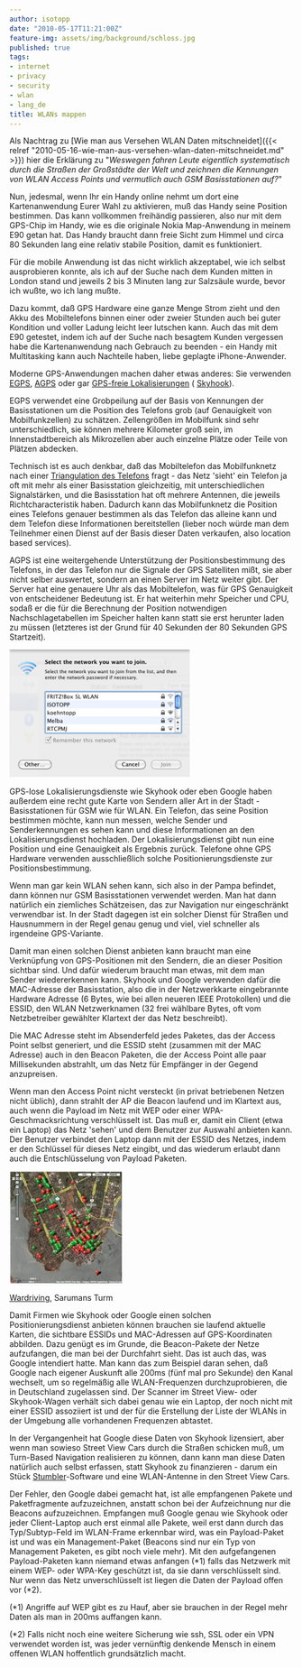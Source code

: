 ```yaml
---
author: isotopp
date: "2010-05-17T11:21:00Z"
feature-img: assets/img/background/schloss.jpg
published: true
tags:
- internet
- privacy
- security
- wlan
- lang_de
title: WLANs mappen
---
```

Als Nachtrag zu 
[Wie man aus Versehen WLAN Daten mitschneidet]({{< relref "2010-05-16-wie-man-aus-versehen-wlan-daten-mitschneidet.md" >}})
hier die Erklärung zu "*Weswegen fahren Leute eigentlich systematisch durch
die Straßen der Großstädte der Welt und zeichnen die Kennungen von WLAN
Access Points und vermutlich auch GSM Basisstationen auf?*"

Nun, jedesmal, wenn Ihr ein Handy online nehmt um dort eine Kartenanwendung
Eurer Wahl zu aktivieren, muß das Handy seine Position bestimmen. Das kann
vollkommen freihändig passieren, also nur mit dem GPS-Chip im Handy, wie es
die originale Nokia Map-Anwendung in meinem E90 getan hat. Das Handy braucht
dann freie Sicht zum Himmel und circa 80 Sekunden lang eine relativ stabile
Position, damit es funktioniert.

Für die mobile Anwendung ist das nicht wirklich akzeptabel, wie ich selbst
ausprobieren konnte, als ich auf der Suche nach dem Kunden mitten in London
stand und jeweils 2 bis 3 Minuten lang zur Salzsäule wurde, bevor ich wußte,
wo ich lang mußte.

Dazu kommt, daß GPS Hardware eine ganze Menge Strom zieht und den Akku des
Mobiltelefons binnen einer oder zweier Stunden auch bei guter Kondition und
voller Ladung leicht leer lutschen kann. Auch das mit dem E90 getestet,
indem ich auf der Suche nach besagtem Kunden vergessen habe die
Kartenanwendung nach Gebrauch zu beenden - ein Handy mit Multitasking kann
auch Nachteile haben, liebe geplagte iPhone-Anwender.

Moderne GPS-Anwendungen machen daher etwas anderes: Sie verwenden 
[EGPS](http://en.wikipedia.org/wiki/Enhanced_GPS), 
[AGPS](http://en.wikipedia.org/wiki/Assisted_GPS) oder gar 
[GPS-freie Lokalisierungen](http://en.wikipedia.org/wiki/Wi-Fi_Positioning_System) (
[Skyhook](http://www.skyhookwireless.com/)).

EGPS verwendet eine Grobpeilung auf der Basis von Kennungen der
Basisstationen um die Position des Telefons grob (auf Genauigkeit von
Mobilfunkzellen) zu schätzen. Zellengrößen im Mobilfunk sind sehr
unterschiedlich, sie können mehrere Kilometer groß sein, im
Innenstadtbereich als Mikrozellen aber auch einzelne Plätze oder Teile von
Plätzen abdecken.

Technisch ist es auch denkbar, daß das Mobiltelefon das Mobilfunknetz nach einer 
[Triangulation des Telefons](http://blogperso.univ-rennes1.fr/mohamed.laaraiedh/index.php/post/2008/10/09/FP7-WHERE-Project)
fragt - das Netz 'sieht' ein Telefon ja oft mit mehr als einer Basisstation
gleichzeitig, mit unterschiedlichen Signalstärken, und die Basisstation hat
oft mehrere Antennen, die jeweils Richtcharacteristik haben. Dadurch kann
das Mobilfunknetz die Position eines Telefons genauer bestimmen als das
Telefon das alleine kann und dem Telefon diese Informationen bereitstellen
(lieber noch würde man dem Teilnehmer einen Dienst auf der Basis dieser
Daten verkaufen, also location based services).

AGPS ist eine weitergehende Unterstützung der Positionsbestimmung des
Telefons, in der das Telefon nur die Signale der GPS Satelliten mißt, sie
aber nicht selber auswertet, sondern an einen Server im Netz weiter gibt.
Der Server hat eine genauere Uhr als das Mobiltelefon, was für GPS
Genauigkeit von entscheidener Bedeutung ist. Er hat weiterhin mehr Speicher
und CPU, sodaß er die für die Berechnung der Position notwendigen
Nachschlagetabellen im Speicher halten kann statt sie erst herunter laden zu
müssen (letzteres ist der Grund für 40 Sekunden der 80 Sekunden GPS
Startzeit).

![](/uploads/wifi.png)

GPS-lose Lokalisierungsdienste wie Skyhook oder eben Google haben außerdem
eine recht gute Karte von Sendern aller Art in der Stadt - Basisstationen
für GSM wie für WLAN. Ein Telefon, das seine Position bestimmen möchte, kann
nun messen, welche Sender und Senderkennungen es sehen kann und diese
Informationen an den Lokalisierungsdienst hochladen. Der
Lokalisierungsdienst gibt nun eine Position und eine Genauigkeit als
Ergebnis zurück. Telefone ohne GPS Hardware verwenden ausschließlich solche
Positionierungsdienste zur Positionsbestimmung.

Wenn man gar kein WLAN sehen kann, sich also in der Pampa befindet, dann
können nur GSM Basisstationen verwendet werden. Man hat dann natürlich ein
ziemliches Schätzeisen, das zur Navigation nur eingeschränkt verwendbar ist.
In der Stadt dagegen ist ein solcher Dienst für Straßen und Hausnummern in
der Regel genau genug und viel, viel schneller als irgendeine GPS-Variante.

Damit man einen solchen Dienst anbieten kann braucht man eine Verknüpfung
von GPS-Positionen mit den Sendern, die an dieser Position sichtbar sind.
Und dafür wiederum braucht man etwas, mit dem man Sender wiedererkennen
kann. Skyhook und Google verwenden dafür die MAC-Adresse der Basisstation,
also die in der Netzwerkkarte eingebrannte Hardware Adresse (6 Bytes, wie
bei allen neueren IEEE Protokollen) und die ESSID, den WLAN Netzwerknamen
(32 frei wählbare Bytes, oft vom Netzbetreiber gewählter Klartext der das
Netz beschreibt).

Die MAC Adresse steht im Absenderfeld jedes Paketes, das der Access Point
selbst generiert, und die ESSID steht (zusammen mit der MAC Adresse) auch in
den Beacon Paketen, die der Access Point alle paar Millisekunden abstrahlt,
um das Netz für Empfänger in der Gegend anzupreisen.

Wenn man den Access Point nicht versteckt (in privat betriebenen Netzen
nicht üblich), dann strahlt der AP die Beacon laufend und im Klartext aus,
auch wenn die Payload im Netz mit WEP oder einer WPA-Geschmacksrichtung
verschlüsselt ist. Das muß er, damit ein Client (etwa ein Laptop) das Netz
'sehen' und dem Benutzer zur Auswahl anbieten kann. Der Benutzer verbindet
den Laptop dann mit der ESSID des Netzes, indem er den Schlüssel für dieses
Netz eingibt, und das wiederum erlaubt dann auch die Entschlüsselung von
Payload Paketen.

![](/uploads/wardriving-map.jpg)

[Wardriving](http://www.sarumans-turm.de/blog/?page_id=111), Sarumans Turm

Damit Firmen wie Skyhook oder Google einen solchen Positionierungsdienst
anbieten können brauchen sie laufend aktuelle Karten, die sichtbare ESSIDs
und MAC-Adressen auf GPS-Koordinaten abbilden. Dazu genügt es im Grunde, die
Beacon-Pakete der Netze aufzufangen, die man bei der Durchfahrt sieht. Das
ist auch das, was Google intendiert hatte. Man kann das zum Beispiel daran
sehen, daß Google nach eigener Auskunft alle 200ms (fünf mal pro Sekunde)
den Kanal wechselt, um so regelmäßig alle WLAN-Frequenzen durchzuprobieren,
die in Deutschland zugelassen sind. Der Scanner im Street View- oder
Skyhook-Wagen verhält sich dabei genau wie ein Laptop, der noch nicht mit
einer ESSID assoziiert ist und der für die Erstellung der Liste der WLANs in
der Umgebung alle vorhandenen Frequenzen abtastet.

In der Vergangenheit hat Google diese Daten von Skyhook lizensiert, aber
wenn man sowieso Street View Cars durch die Straßen schicken muß, um
Turn-Based Navigation realisieren zu können, dann kann man diese Daten
natürlich auch selbst erfassen, statt Skyhook zu finanzieren - darum ein
Stück
[Stumbler](http://freshmeat.net/search/?q=stumbler&section=projects)-Software
und eine WLAN-Antenne in den Street View Cars.

Der Fehler, den Google dabei gemacht hat, ist alle empfangenen Pakete und
Paketfragmente aufzuzeichnen, anstatt schon bei der Aufzeichnung nur die
Beacons aufzuzeichnen. Empfangen muß Google genau wie Skyhook oder jeder
Client-Laptop auch erst einmal alle Pakete, weil erst dann durch das
Typ/Subtyp-Feld im WLAN-Frame erkennbar wird, was ein Payload-Paket ist und
was ein Management-Paket (Beacons sind nur ein Typ von Management Paketen,
es gibt noch viele mehr). Mit den aufgefangenen Payload-Paketen kann niemand
etwas anfangen (\*1) falls das Netzwerk mit einem WEP- oder WPA-Key
geschützt ist, da sie dann verschlüsselt sind. Nur wenn das Netz
unverschlüsselt ist liegen die Daten der Payload offen vor (\*2).

(\*1) Angriffe auf WEP gibt es zu Hauf, aber sie brauchen in der Regel mehr
Daten als man in 200ms auffangen kann.

(\*2) Falls nicht noch eine weitere Sicherung wie ssh, SSL oder ein VPN
verwendet worden ist, was jeder vernünftig denkende Mensch in einem offenen
WLAN hoffentlich grundsätzlich macht.
